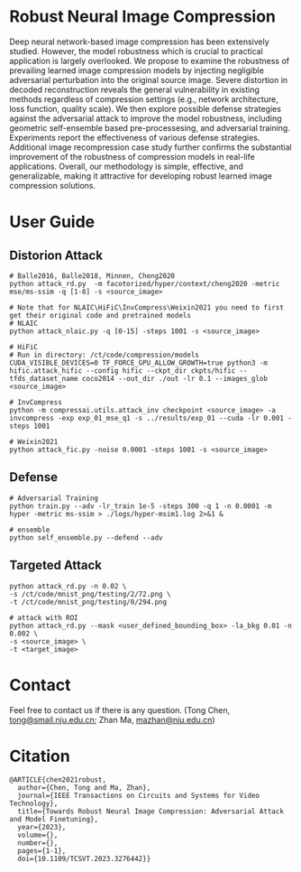 # Robust Neural Image Compression
Deep neural network-based image compression has been extensively studied. However, the model robustness  which is crucial to practical application is largely overlooked.
We propose to examine the robustness of prevailing learned image compression models by injecting negligible adversarial perturbation into the original source image. Severe distortion in decoded reconstruction reveals the general vulnerability in existing methods regardless of compression  settings (e.g., network architecture, loss function, quality scale). We then explore possible defense strategies against the adversarial attack to improve the model robustness, including geometric self-ensemble based pre-processesing, and adversarial training. Experiments report the effectiveness of various defense strategies. Additional image recompression case study further confirms the substantial improvement of the robustness of compression models in real-life applications. Overall, our methodology is simple, effective, and generalizable, making it attractive for developing robust learned image compression solutions.

# User Guide
## Distorion Attack
```
# Balle2016, Balle2018, Minnen, Cheng2020
python attack_rd.py  -m facotorized/hyper/context/cheng2020 -metric mse/ms-ssim -q [1-8] -s <source_image>

# Note that for NLAIC\HiFiC\InvCompress\Weixin2021 you need to first get their original code and pretrained models
# NLAIC
python attack_nlaic.py -q [0-15] -steps 1001 -s <source_image>

# HiFiC
# Run in directory: /ct/code/compression/models
CUDA_VISIBLE_DEVICES=0 TF_FORCE_GPU_ALLOW_GROWTH=true python3 -m hific.attack_hific --config hific --ckpt_dir ckpts/hific --tfds_dataset_name coco2014 --out_dir ./out -lr 0.1 --images_glob <source_image>

# InvCompress
python -m compressai.utils.attack_inv checkpoint <source_image> -a invcompress -exp exp_01_mse_q1 -s ../results/exp_01 --cuda -lr 0.001 -steps 1001

# Weixin2021
python attack_fic.py -noise 0.0001 -steps 1001 -s <source_image>
```

## Defense
```
# Adversarial Training
python train.py --adv -lr_train 1e-5 -steps 300 -q 1 -n 0.0001 -m hyper -metric ms-ssim > ./logs/hyper-msim1.log 2>&1 &

# ensemble
python self_ensemble.py --defend --adv
```

## Targeted Attack
```
python attack_rd.py -n 0.02 \
-s /ct/code/mnist_png/testing/2/72.png \
-t /ct/code/mnist_png/testing/0/294.png

# attack with ROI
python attack_rd.py --mask <user_defined_bounding_box> -la_bkg 0.01 -n 0.002 \
-s <source_image> \
-t <target_image>

```

# Contact
Feel free to contact us if there is any question. (Tong Chen, tong@smail.nju.edu.cn; Zhan Ma, mazhan@nju.edu.cn)

# Citation
```
@ARTICLE{chen2021robust,
  author={Chen, Tong and Ma, Zhan},
  journal={IEEE Transactions on Circuits and Systems for Video Technology}, 
  title={Towards Robust Neural Image Compression: Adversarial Attack and Model Finetuning}, 
  year={2023},
  volume={},
  number={},
  pages={1-1},
  doi={10.1109/TCSVT.2023.3276442}}
```
